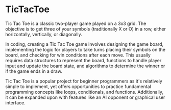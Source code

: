 # TicTacToe
Tic Tac Toe is a classic two-player game played on a 3x3 grid. The objective is to get three of your symbols (traditionally X or O) in a row, either horizontally, vertically, or diagonally. 

In coding, creating a Tic Tac Toe game involves designing the game board, implementing the logic for players to take turns placing their symbols on the board, and checking for win conditions after each move. This usually requires data structures to represent the board, functions to handle player input and update the board state, and algorithms to determine the winner or if the game ends in a draw.

Tic Tac Toe is a popular project for beginner programmers as it's relatively simple to implement, yet offers opportunities to practice fundamental programming concepts like loops, conditionals, and functions. Additionally, it can be expanded upon with features like an AI opponent or graphical user interface.
